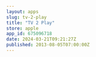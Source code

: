 ```yaml
---
layout: apps
slug: tv-2-play
title: "TV 2 Play"
store: apple
app_id: 675096718
date: 2024-03-21T09:21:27Z
published: 2013-08-05T07:00:00Z
---
```

